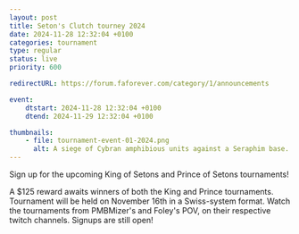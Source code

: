 ```yaml
---
layout: post
title: Seton's Clutch tourney 2024
date: 2024-11-28 12:32:04 +0100
categories: tournament
type: regular
status: live
priority: 600

redirectURL: https://forum.faforever.com/category/1/announcements

event:
    dtstart: 2024-11-28 12:32:04 +0100
    dtend: 2024-11-29 12:32:04 +0100

thumbnails: 
    - file: tournament-event-01-2024.png
      alt: A siege of Cybran amphibious units against a Seraphim base.
---
```


Sign up for the upcoming King of Setons and Prince of Setons tournaments!

<!-- excerpt-end -->

A $125 reward awaits winners of both the King and Prince tournaments. Tournament will be held on November 16th in a Swiss-system format. Watch the tournaments from PMBMizer's and Foley's POV, on their respective twitch channels. Signups are still open!
